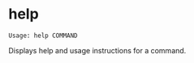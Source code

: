 <!--[metadata]>
+++
title = "help"
description = "help"
keywords = ["fig, composition, compose, docker, orchestration, cli,  help"]
[menu.main]
identifier="help.compose"
parent = "smn_compose_cli"
+++
<![end-metadata]-->

# help

```
Usage: help COMMAND
```

Displays help and usage instructions for a command.
